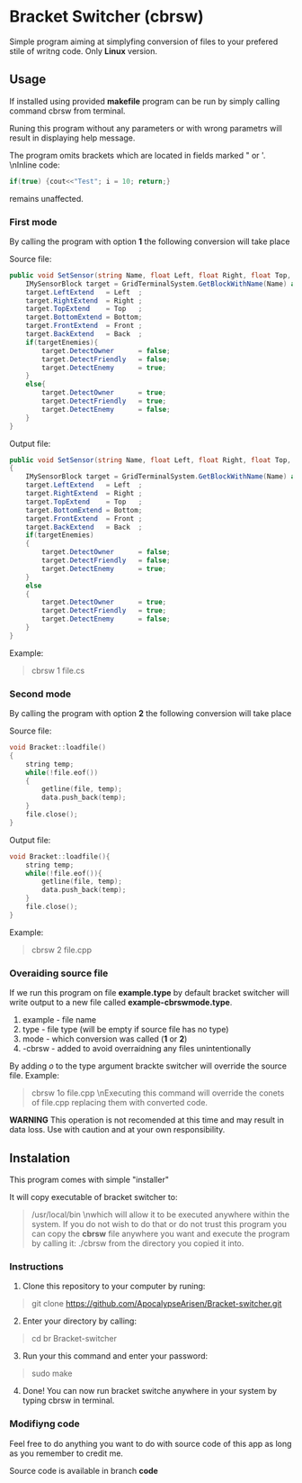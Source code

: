 # Bracket Switcher (cbrsw)

Simple program aiming at simplyfing conversion of files to your prefered stile of writng code. Only **Linux** version.

## Usage

If installed using provided **makefile** program can be run by simply calling command cbrsw from terminal.

Runing this program without any parameters or with wrong parametrs will result in displaying help message.

The program omits brackets which are located in fields marked " or '.
\nInline code:

```cpp
if(true) {cout<<"Test"; i = 10; return;}
```

remains unaffected.

### First mode

By calling the program with option **1** the following conversion will take place

Source file:

```csharp
public void SetSensor(string Name, float Left, float Right, float Top, float Bottom, float Front, float Back, bool targetEnemies){
    IMySensorBlock target = GridTerminalSystem.GetBlockWithName(Name) as IMySensorBlock;
    target.LeftExtend   = Left  ;
    target.RightExtend  = Right ;
    target.TopExtend    = Top   ;
    target.BottomExtend = Bottom;
    target.FrontExtend  = Front ;
    target.BackExtend   = Back  ;
    if(targetEnemies){
        target.DetectOwner      = false;
        target.DetectFriendly	= false;
        target.DetectEnemy      = true;
    }
    else{
        target.DetectOwner      = true;
        target.DetectFriendly	= true;
        target.DetectEnemy      = false;
    }
}
```

Output file:

```csharp
public void SetSensor(string Name, float Left, float Right, float Top, float Bottom, float Front, float Back, bool targetEnemies)
{
    IMySensorBlock target = GridTerminalSystem.GetBlockWithName(Name) as IMySensorBlock;
    target.LeftExtend   = Left  ;
    target.RightExtend  = Right ;
    target.TopExtend    = Top   ;
    target.BottomExtend = Bottom;
    target.FrontExtend  = Front ;
    target.BackExtend   = Back  ;
    if(targetEnemies)
	{
        target.DetectOwner      = false;
        target.DetectFriendly	= false;
        target.DetectEnemy      = true;
    }
    else
	{
        target.DetectOwner      = true;
        target.DetectFriendly	= true;
        target.DetectEnemy      = false;
    }
}
```

Example:
>cbrsw 1 file.cs

### Second mode

By calling the program with option **2** the following conversion will take place

Source file:

```cpp
void Bracket::loadfile()
{
    string temp;
    while(!file.eof())
    {
        getline(file, temp);
        data.push_back(temp);
    }
    file.close();
}
```

Output file:

```cpp
void Bracket::loadfile(){
    string temp;
    while(!file.eof()){
        getline(file, temp);
        data.push_back(temp);
    }
    file.close();
}
```

Example:
>cbrsw 2 file.cpp


### Overaiding source file

If we run this program on file **example.type** by default bracket switcher will write output to a new file called **example-cbrswmode.type**.
1. example - file name
1. type - file type (will be empty if source file has no type)
1. mode - which conversion was called (**1** or **2**)
1. -cbrsw - added to avoid overraidning any files unintentionally

By adding *o* to the type argument brackte switcher will override the source file.
Example:
> cbrsw 1o file.cpp
\nExecuting this command will override the conets of file.cpp replacing them with converted code.

**WARNING** This operation is not recomended at this time and may result in data loss. Use with caution and at your own responsibility.

## Instalation

This program comes with simple "installer" 

It will copy executable of bracket switcher to:
> /usr/local/bin
\nwhich will allow it to be executed anywhere within the system. If you do not wish to do that or do not trust this program you can copy the **cbrsw** file anywhere you want and execute the program by calling it:
> ./cbrsw 
from the directory you copied it into.

### Instructions

1. Clone this repository to your computer by runing:
> git clone https://github.com/ApocalypseArisen/Bracket-switcher.git
2. Enter your directory by calling:
> cd br Bracket-switcher
3. Run your this command and enter your password:
> sudo make
4. Done! You can now run bracket switche anywhere in your system by typing cbrsw in terminal.

### Modifiyng code

Feel free to do anything you want to do with source code of this app as long as you remember to credit me.

Source code is available in branch **code**